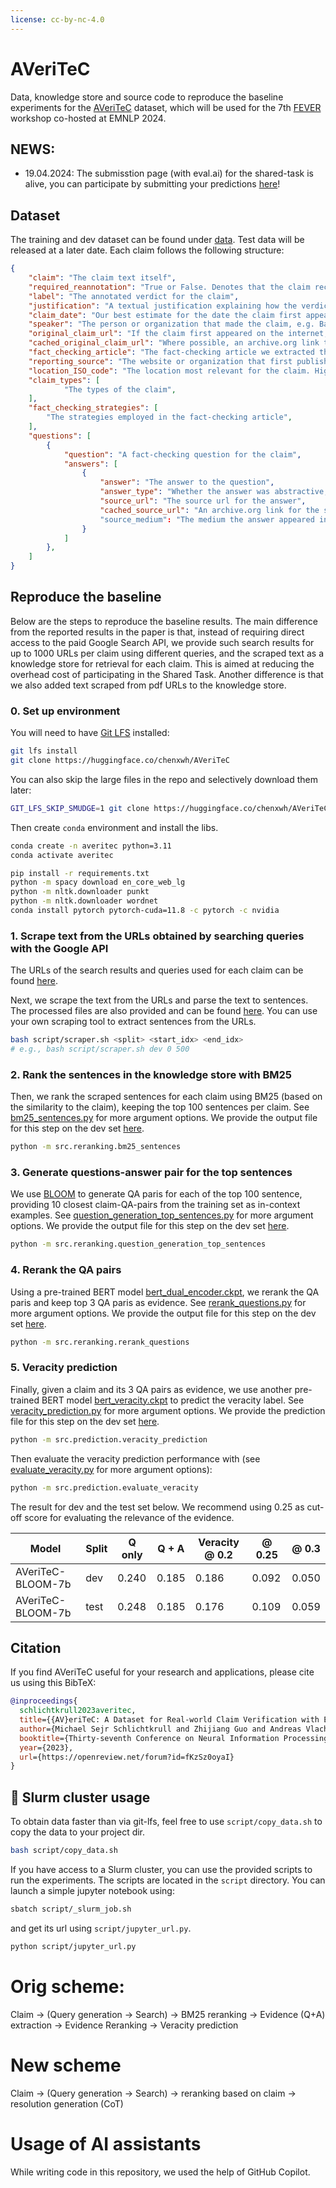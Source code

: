 ```yaml
---
license: cc-by-nc-4.0
---
```


# AVeriTeC

Data, knowledge store and source code to reproduce the baseline experiments for the [AVeriTeC](https://arxiv.org/abs/2305.13117) dataset, which will be used for the 7th [FEVER](https://fever.ai/) workshop co-hosted at EMNLP 2024.


## NEWS:
 - 19.04.2024: The submisstion page (with eval.ai) for the shared-task is alive, you can participate by submitting your predictions [here](https://eval.ai/web/challenges/challenge-page/2285/overview)!

## Dataset
The training and dev dataset can be found under [data](https://huggingface.co/chenxwh/AVeriTeC/tree/main/data). Test data will be released at a later date. Each claim follows the following structure:
```json
{
    "claim": "The claim text itself",
    "required_reannotation": "True or False. Denotes that the claim received a second round of QG-QA and quality control annotation.",
    "label": "The annotated verdict for the claim",
    "justification": "A textual justification explaining how the verdict was reached from the question-answer pairs.",
    "claim_date": "Our best estimate for the date the claim first appeared",
    "speaker": "The person or organization that made the claim, e.g. Barrack Obama, The Onion.",
    "original_claim_url": "If the claim first appeared on the internet, a url to the original location",
    "cached_original_claim_url": "Where possible, an archive.org link to the original claim url",
    "fact_checking_article": "The fact-checking article we extracted the claim from",
    "reporting_source": "The website or organization that first published the claim, e.g. Facebook, CNN.",
    "location_ISO_code": "The location most relevant for the claim. Highly useful for search.",
    "claim_types": [
            "The types of the claim",
    ],
    "fact_checking_strategies": [
        "The strategies employed in the fact-checking article",
    ],
    "questions": [
        {
            "question": "A fact-checking question for the claim",
            "answers": [
                {
                    "answer": "The answer to the question",
                    "answer_type": "Whether the answer was abstractive, extractive, boolean, or unanswerable",
                    "source_url": "The source url for the answer",
                    "cached_source_url": "An archive.org link for the source url"
                    "source_medium": "The medium the answer appeared in, e.g. web text, a pdf, or an image.",
                }
            ]
        },
    ]
}
```

## Reproduce the baseline 

Below are the steps to reproduce the baseline results. The main difference from the reported results in the paper is that, instead of requiring direct access to the paid Google Search API, we provide such search results for up to 1000 URLs per claim using different queries, and the scraped text as a knowledge store for retrieval for each claim. This is aimed at reducing the overhead cost of participating in the Shared Task. Another difference is that we also added text scraped from pdf URLs to the knowledge store.


### 0. Set up environment

You will need to have [Git LFS](https://git-lfs.com/) installed:
```bash
git lfs install
git clone https://huggingface.co/chenxwh/AVeriTeC
```
You can also skip the large files in the repo and selectively download them later:
```bash
GIT_LFS_SKIP_SMUDGE=1 git clone https://huggingface.co/chenxwh/AVeriTeC
```
Then create `conda` environment and install the libs.

```bash
conda create -n averitec python=3.11
conda activate averitec

pip install -r requirements.txt
python -m spacy download en_core_web_lg
python -m nltk.downloader punkt
python -m nltk.downloader wordnet
conda install pytorch pytorch-cuda=11.8 -c pytorch -c nvidia
```

### 1. Scrape text from the URLs obtained by searching queries with the Google API

The URLs of the search results and queries used for each claim can be found [here](https://huggingface.co/chenxwh/AVeriTeC/tree/main/data_store/urls).

 Next, we scrape the text from the URLs and parse the text to sentences. The processed files are also provided and can be found [here](https://huggingface.co/chenxwh/AVeriTeC/tree/main/data_store/knowledge_store). You can use your own scraping tool to extract sentences from the URLs.

```bash
bash script/scraper.sh <split> <start_idx> <end_idx> 
# e.g., bash script/scraper.sh dev 0 500
```

### 2. Rank the sentences in the knowledge store with BM25
Then, we rank the scraped sentences for each claim using BM25 (based on the similarity to the claim), keeping the top 100 sentences per claim.
See [bm25_sentences.py](https://huggingface.co/chenxwh/AVeriTeC/blob/main/src/reranking/bm25_sentences.py) for more argument options. We provide the output file for this step on the dev set [here](https://huggingface.co/chenxwh/AVeriTeC/blob/main/data_store/dev_top_k_sentences.json).
```bash
python -m src.reranking.bm25_sentences
```

### 3. Generate questions-answer pair for the top sentences
We use [BLOOM](https://huggingface.co/bigscience/bloom-7b1) to generate QA paris for each of the top 100 sentence, providing 10 closest claim-QA-pairs from the training set as in-context examples. See [question_generation_top_sentences.py](https://huggingface.co/chenxwh/AVeriTeC/blob/main/src/reranking/question_generation_top_sentences.py) for more argument options. We provide the output file for this step on the dev set [here](https://huggingface.co/chenxwh/AVeriTeC/blob/main/data_store/dev_top_k_qa.json).
```bash
python -m src.reranking.question_generation_top_sentences
```

### 4. Rerank the QA pairs
Using a pre-trained BERT model [bert_dual_encoder.ckpt](https://huggingface.co/chenxwh/AVeriTeC/blob/main/pretrained_models/bert_dual_encoder.ckpt), we rerank the QA paris and keep top 3 QA paris as evidence. See [rerank_questions.py](https://huggingface.co/chenxwh/AVeriTeC/blob/main/src/reranking/rerank_questions.py) for more argument options. We provide the output file for this step on the dev set [here](https://huggingface.co/chenxwh/AVeriTeC/blob/main/data_store/dev_top_3_rerank_qa.json).
```bash
python -m src.reranking.rerank_questions
```


### 5. Veracity prediction
Finally, given a claim and its 3 QA pairs as evidence, we use another pre-trained BERT model [bert_veracity.ckpt](https://huggingface.co/chenxwh/AVeriTeC/blob/main/pretrained_models/bert_veracity.ckpt) to predict the veracity label. See [veracity_prediction.py](https://huggingface.co/chenxwh/AVeriTeC/blob/main/src/prediction/veracity_prediction.py) for more argument options. We provide the prediction file for this step on the dev set [here](https://huggingface.co/chenxwh/AVeriTeC/blob/main/data_store/dev_veracity_prediction.json).
```bash
python -m src.prediction.veracity_prediction
```

Then evaluate the veracity prediction performance with (see [evaluate_veracity.py](https://huggingface.co/chenxwh/AVeriTeC/blob/main/src/prediction/evaluate_veracity.py) for more argument options):
```bash
python -m src.prediction.evaluate_veracity
```

The result for dev and the test set below. We recommend using 0.25 as cut-off score for evaluating the relevance of the evidence. 

| Model             | Split	| Q only | Q + A | Veracity @ 0.2 | @ 0.25 | @ 0.3 |
|-------------------|-------|--------|-------|----------------|--------|-------|
| AVeriTeC-BLOOM-7b | dev	|  0.240 | 0.185 | 	    0.186     |  0.092 | 0.050 |
| AVeriTeC-BLOOM-7b | test	|  0.248 | 0.185 |  	0.176     |  0.109 | 0.059 |

## Citation
If you find AVeriTeC useful for your research and applications, please cite us using this BibTeX:
```bibtex
@inproceedings{
  schlichtkrull2023averitec,
  title={{AV}eriTeC: A Dataset for Real-world Claim Verification with Evidence from the Web},
  author={Michael Sejr Schlichtkrull and Zhijiang Guo and Andreas Vlachos},
  booktitle={Thirty-seventh Conference on Neural Information Processing Systems Datasets and Benchmarks Track},
  year={2023},
  url={https://openreview.net/forum?id=fKzSz0oyaI}
}
```

## 🌌 Slurm cluster usage
To obtain data faster than via git-lfs, feel free to use `script/copy_data.sh` to copy the data to your project dir.
```bash
bash script/copy_data.sh
```


If you have access to a Slurm cluster, you can use the provided scripts to run the experiments. The scripts are located in the `script` directory. You can launch a simple jupyter notebook using:
```bash
sbatch script/_slurm_job.sh
```

and get its url using `script/jupyter_url.py`.
```bash
python script/jupyter_url.py
```


# Orig scheme:
Claim -> (Query generation -> Search) -> BM25 reranking -> Evidence (Q+A) extraction -> Evidence Reranking -> Veracity prediction

# New scheme 
Claim -> (Query generation -> Search) -> reranking based on claim -> resolution generation (CoT)

# Usage of AI assistants
While writing code in this repository, we used the help of GitHub Copilot.
